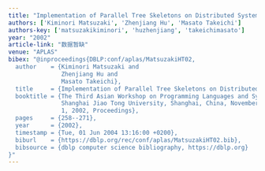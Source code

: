 ```yaml
---
title: "Implementation of Parallel Tree Skeletons on Distributed Systems."
authors: ['Kiminori Matsuzaki', 'Zhenjiang Hu', 'Masato Takeichi']
authors-key: ['matsuzakikiminori', 'huzhenjiang', 'takeichimasato']
year: "2002"
article-link: "数据暂缺"
venue: "APLAS"
bibex: "@inproceedings{DBLP:conf/aplas/MatsuzakiHT02,
  author    = {Kiminori Matsuzaki and
               Zhenjiang Hu and
               Masato Takeichi},
  title     = {Implementation of Parallel Tree Skeletons on Distributed Systems},
  booktitle = {The Third Asian Workshop on Programming Languages and Systems, APLAS'02,
               Shanghai Jiao Tong University, Shanghai, China, November 29 - December
               1, 2002, Proceedings},
  pages     = {258--271},
  year      = {2002},
  timestamp = {Tue, 01 Jun 2004 13:16:00 +0200},
  biburl    = {https://dblp.org/rec/conf/aplas/MatsuzakiHT02.bib},
  bibsource = {dblp computer science bibliography, https://dblp.org}
}"
---
```

